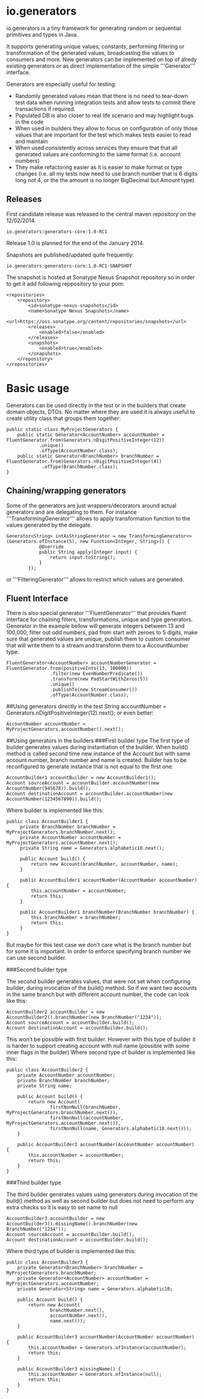 io.generators
==========

io.generators is a tiny framework for generating random or sequential primitives and types in Java.

It supports generating unique values, constants, performing filtering or transformation of the generated values, broadcasting the values to consumers and more.
New generators can be implemented on top of alredy existing generators or as direct implementation of the simple '''Generator<T>''' interface.

Generators are especially useful for testing:
 -   Randomly generated values mean that there is no need to tear-down test data when running integration tests and allow tests to commit there transactions if required.
 -   Populated DB is also closer to real life scenario and may highlight bugs in the code
 -   When used in builders they allow to focus on configuration of only those values that are important for the test which makes tests easier to read and maintain
 -   When used consistently across services they ensure that that all generated values are conforming to the same format (i.e. account numbers)
 -   They make refactoring easier as it is easier to make format or type changes (i.e. all my tests now need to use branch number that is 6 digits long not 4, or the the amount is no longer BigDecimal but Amount type)


Releases
-------------
First candidate release was released to the central maven repository on the 12/02/2014. 

    io.generators:generators-core:1.0-RC1

Release 1.0 is planned for the end of the January 2014. 

Snapshots are published/updated quite frequently: 

    io.generators:generators-core:1.0-RC1-SNAPSHOT

The snapshot is hosted at Sonatype Nexus Snapshot repository so in order to get it add following reppository to your pom:

    <repositories>
        <repository>
            <id>sonatype-nexus-snapshots</id>
            <name>Sonatype Nexus Snapshots</name>
            <url>https://oss.sonatype.org/content/repositories/snapshots</url>
            <releases>
                <enabled>false</enabled>
            </releases>
            <snapshots>
                <enabled>true</enabled>
            </snapshots>
        </repository>
    </repositories>


Basic usage
==========
Generators can be used directly in the test or in the builders that create domain objects, DTOs.
No matter where they are used it is always useful to create utility class that groups them together:

    public static class MyProjectGenerators {
        public static Generator<AccountNumber> accountNumber = FluentGenerator.from(Generators.nDigitPositiveInteger(12))
                .unique()
                .ofType(AccountNumber.class);
        public static Generator<BranchNumber> branchNumber = FluentGenerator.from(Generators.nDigitPositiveInteger(4))
                 .ofType(BranchNumber.class);
    }

## Chaining/wrapping generators
Some of the generators are just wrappers/decorators around actual generators and are delegating to them.
For instance  '''TransformingGenerator''' allows to apply transformation function to the values generated by the delegate.

    Generator<String> intAsStringGenerator = new TransformingGenerator<>(Generators.ofInstance(5), new Function<Integer, String>() {
                @Override
                public String apply(Integer input) {
                    return input.toString();
                }
            });

or '''FilteringGenerator''' allows to restrict which values are generated.

## Fluent Interface
There is also special generator '''FluentGenerator''' that provides fluent interface for chaining filters, transformations, unique and type generators.
Generator in the example bellow will generate integers between 13 and 100,000, filter out odd numbers, pad from start with zeroes to 5 digits, make sure that generated values are unique, publish them to custom consumer that will write them to a stream and transform them to a AccountNumber type.

    FluentGenerator<AccountNumber> accountNumberGenerator = FluentGenerator.from(positiveInts(13, 100000))
                    .filter(new EvenNumberPredicate())
                    .transform(new PadStartWithZeros(5))
                    .unique()
                    .publishTo(new StreamConsumer())
                    .ofType(AccountNumber.class);

##Using generators directly in the test
    String accountNumber = Generators.nDigitPositiveInteger(12).next();
or even better:

    AccountNumber accountNumber = MyProjectGenerators.accountNumber().next();

##Using generators in the builders
###First  builder type
The first type of builder generates values during instantiation of the builder.
When build() method is called second time new instance of the Account but with same account number, branch number and name is created.
Builder has to be reconfigured to generate instance that is not equal to the first one:

    AccountBuilder1 accountBuilder = new AccountBuilder1();
    Account sourceAccount = accountBuilder.accountNumber(new AccountNumber(945678)).build();
    Account destinationAccount = accountBuilder.accountNumber(new AccountNumber(1234567890)).build();

Where builder is implemented like this:

    public class AccountBuilder1 {
         private BranchNumber branchNumber = MyProjectGenerators.branchNumber.next();
         private AccountNumber accountNumber = MyProjectGenerators.accountNumber.next();
         private String name = Generators.alphabetic10.next();

         public Account build() {
             return new Account(branchNumber, accountNumber, name);
         }

         public AccountBuilder1 accountNumber(AccountNumber accountNumber) {
             this.accountNumber = accountNumber;
             return this;
         }

         public AccountBuilder1 branchNumber(BranchNumber branchNumber) {
             this.branchNumber = branchNumber;
             return this;
         }
    }


But maybe for this test case we don't care what is the branch number but for some it is important. In order to enforce specifying branch number we can use second builder.

###Second builder type

The second builder generates values, that were not set when configuring builder, during invocation of the build() method.
So if we want two accounts in the same branch but with different account number, the code can look like this:

    AccountBuilder2 accountBuilder = new AccountBuilder2().branchNumber(new BranchNumber("1234"));
    Account sourceAccount = accountBuilder.build();
    Account destinationAccount = accountBuilder.build();

This won't be possible with first builder. However with this type of builder it is harder to support creating account with null name (possible with some inner flags in the builder)
Where second type of builder is implemented like this:

    public class AccountBuilder2 {
        private AccountNumber accountNumber;
        private BranchNumber branchNumber;
        private String name;

        public Account build() {
            return new Account(
                    firstNonNull(branchNumber, MyProjectGenerators.branchNumber.next()),
                    firstNonNull(accountNumber, MyProjectGenerators.accountNumber.next()),
                    firstNonNull(name, Generators.alphabetic10.next()));
        }

        public AccountBuilder2 accountNumber(AccountNumber accountNumber) {
            this.accountNumber = accountNumber;
            return this;
        }
    }

###Third builder type

The third builder generates values using generators during invocation of the build() method as well as second builder
but does not need to perform any extra checks so it is easy to set name to null

    AccountBuilder3 accountBuilder = new AccountBuilder3().missingName().branchNumber(new BranchNumber("1234"));
    Account sourceAccount = accountBuilder.build();
    Account destinationAccount = accountBuilder.build();

Where third type of builder is implemented like this:

    public class AccountBuilder3 {
        private Generator<BranchNumber> branchNumber = MyProjectGenerators.branchNumber;
        private Generator<AccountNumber> accountNumber = MyProjectGenerators.accountNumber;
        private Generator<String> name = Generators.alphabetic10;

        public Account build() {
            return new Account(
                    branchNumber.next(),
                    accountNumber.next(),
                    name.next());
        }

        public AccountBuilder3 accountNumber(AccountNumber accountNumber) {
            this.accountNumber = Generators.ofInstance(accountNumber);
            return this;
        }

        public AccountBuilder3 missingName() {
            this.accountNumber = Generators.ofInstance(null);
            return this;
        }
    }
